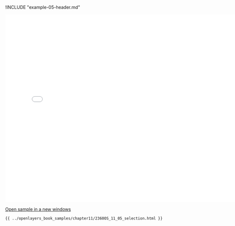 
!INCLUDE "example-05-header.md"

<iframe src="../openlayers_book_samples/chapter11/2360OS_11_05_selection.html" width="770" height="600" frameBorder="0" seamless="seamless">
</iframe>

<a href="../openlayers_book_samples/chapter11/2360OS_11_05_selection.html" target="_blank">Open sample in a new windows</a>

```html
{{ ../openlayers_book_samples/chapter11/2360OS_11_05_selection.html }}
```
